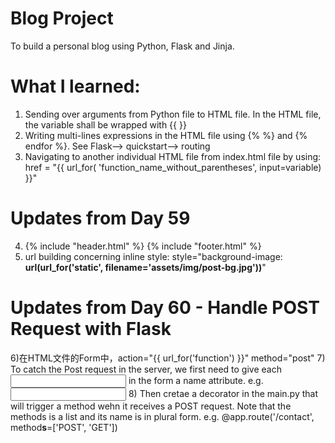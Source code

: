 # Blog Project
To build a personal blog using Python, Flask and Jinja.

# What I learned:
1) Sending over arguments from Python file to HTML file. In the HTML file, the variable shall be wrapped with {{ }}
2) Writing multi-lines expressions in the HTML file using {% %} and {% endfor %}. See Flask--> quickstart--> routing
3) Navigating to another individual HTML file from index.html file by using: href = "{{ url_for( 'function_name_without_parentheses', input=variable) }}"

# Updates from Day 59
4) {% include "header.html" %}
   {% include "footer.html" %}
5) url building concerning inline style: style="background-image: **url(url_for('static', filename='assets/img/post-bg.jpg'))**"

# Updates from Day 60 - Handle POST Request with Flask
6)在HTML文件的Form中，action="{{ url_for('function') }}" method="post"
7) To catch the Post request in the server, we first need to give each <input> in the form a name attribute. e.g. <input name="username">
8) Then cretae a decorator in the main.py that will trigger a method wehn it receives a POST request. Note that the methods is a list and its name is in plural form. e.g. @app.route('/contact', method**s**=['POST', 'GET'])
